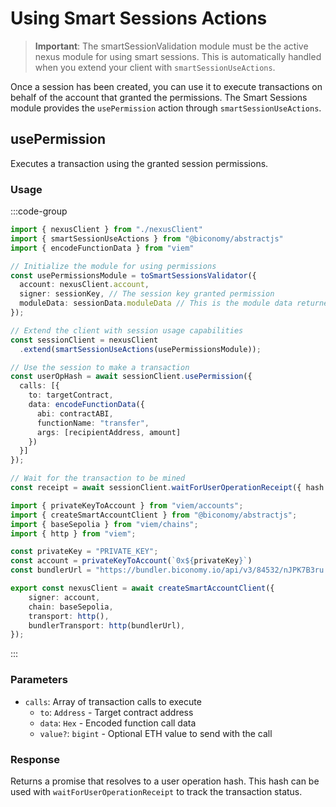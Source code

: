 # Using Smart Sessions Actions

> **Important**: The smartSessionValidation module must be the active nexus module for using smart sessions. This is automatically handled when you extend your client with `smartSessionUseActions`.

Once a session has been created, you can use it to execute transactions on behalf of the account that granted the permissions. The Smart Sessions module provides the `usePermission` action through `smartSessionUseActions`.

## usePermission

Executes a transaction using the granted session permissions.

### Usage

:::code-group

```typescript  [example.ts]
import { nexusClient } from "./nexusClient"
import { smartSessionUseActions } from "@biconomy/abstractjs"
import { encodeFunctionData } from "viem"

// Initialize the module for using permissions
const usePermissionsModule = toSmartSessionsValidator({
  account: nexusClient.account,
  signer: sessionKey, // The session key granted permission
  moduleData: sessionData.moduleData // This is the module data returned from the createSessions step
});

// Extend the client with session usage capabilities
const sessionClient = nexusClient
  .extend(smartSessionUseActions(usePermissionsModule));

// Use the session to make a transaction
const userOpHash = await sessionClient.usePermission({
  calls: [{
    to: targetContract,
    data: encodeFunctionData({
      abi: contractABI,
      functionName: "transfer",
      args: [recipientAddress, amount]
    })
  }]
});

// Wait for the transaction to be mined
const receipt = await sessionClient.waitForUserOperationReceipt({ hash: userOpHash });
```

```typescript  [nexusClient.ts] filename="nexusClient.ts"
import { privateKeyToAccount } from "viem/accounts";
import { createSmartAccountClient } from "@biconomy/abstractjs";
import { baseSepolia } from "viem/chains"; 
import { http } from "viem"; 

const privateKey = "PRIVATE_KEY";
const account = privateKeyToAccount(`0x${privateKey}`)
const bundlerUrl = "https://bundler.biconomy.io/api/v3/84532/nJPK7B3ru.dd7f7861-190d-41bd-af80-6877f74b8f44"; 

export const nexusClient = await createSmartAccountClient({ 
    signer: account, 
    chain: baseSepolia,
    transport: http(), 
    bundlerTransport: http(bundlerUrl), 
});
```

:::

### Parameters

- `calls`: Array of transaction calls to execute
  - `to`: `Address` - Target contract address
  - `data`: `Hex` - Encoded function call data
  - `value?`: `bigint` - Optional ETH value to send with the call

### Response

Returns a promise that resolves to a user operation hash. This hash can be used with `waitForUserOperationReceipt` to track the transaction status.